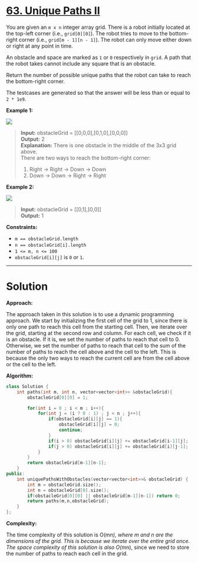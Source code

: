 # [63. Unique Paths II](https://leetcode.com/problems/unique-paths-ii/)

You are given an `m x n` integer array grid. There is a robot initially located at the top-left corner (i.e., `grid[0][0]`). The robot tries to move to the bottom-right corner (i.e., `grid[m - 1][n - 1]`). The robot can only move either down or right at any point in time.

An obstacle and space are marked as `1` or `0` respectively in `grid`. A path that the robot takes cannot include any square that is an obstacle.

Return the number of possible unique paths that the robot can take to reach the bottom-right corner.

The testcases are generated so that the answer will be less than or equal to `2 * 1e9`.

**Example 1:**

![](https://assets.leetcode.com/uploads/2020/11/04/robot1.jpg)

>**Input:** obstacleGrid = [[0,0,0],[0,1,0],[0,0,0]]<br>
**Output:** 2<br>
**Explanation:** There is one obstacle in the middle of the 3x3 grid above.<br>
>There are two ways to reach the bottom-right corner:<br>
>1. Right -> Right -> Down -> Down<br>
>2. Down -> Down -> Right -> Right

**Example 2:**

![](https://assets.leetcode.com/uploads/2020/11/04/robot2.jpg)

>**Input:** obstacleGrid = [[0,1],[0,0]]<br>
**Output:** 1
 

**Constraints:**

- `m == obstacleGrid.length`
- `n == obstacleGrid[i].length`
- `1 <= m, n <= 100`
- `obstacleGrid[i][j]` is `0` or `1`.
---
# Solution

**Approach:**

The approach taken in this solution is to use a dynamic programming approach. We start by initializing the first cell of the grid to 1, since there is only one path to reach this cell from the starting cell. Then, we iterate over the grid, starting at the second row and column. For each cell, we check if it is an obstacle. If it is, we set the number of paths to reach that cell to 0. Otherwise, we set the number of paths to reach that cell to the sum of the number of paths to reach the cell above and the cell to the left. This is because the only two ways to reach the current cell are from the cell above or the cell to the left.

**Algorithm:**

```c++
class Solution {
    int paths(int m, int n, vector<vector<int>> &obstacleGrid){
        obstacleGrid[0][0] = 1;

        for(int i = 0 ; i < m ; i++){
            for(int j = (i ? 0 : 1) ; j < n ; j++){
                if(obstacleGrid[i][j] == 1){
                    obstacleGrid[i][j] = 0;
                    continue;
                }
                if(i > 0) obstacleGrid[i][j] += obstacleGrid[i-1][j];
                if(j > 0) obstacleGrid[i][j] += obstacleGrid[i][j-1];
            }
        }
        return obstacleGrid[m-1][n-1];
    }
public:
    int uniquePathsWithObstacles(vector<vector<int>>& obstacleGrid) {
        int m = obstacleGrid.size();
        int n = obstacleGrid[0].size();
        if(obstacleGrid[0][0] || obstacleGrid[m-1][n-1]) return 0;
        return paths(m,n,obstacleGrid);
    }
};
```

**Complexity:**

The time complexity of this solution is O(m*n), where m and n are the dimensions of the grid. This is because we iterate over the entire grid once. The space complexity of this solution is also O(m*n), since we need to store the number of paths to reach each cell in the grid.